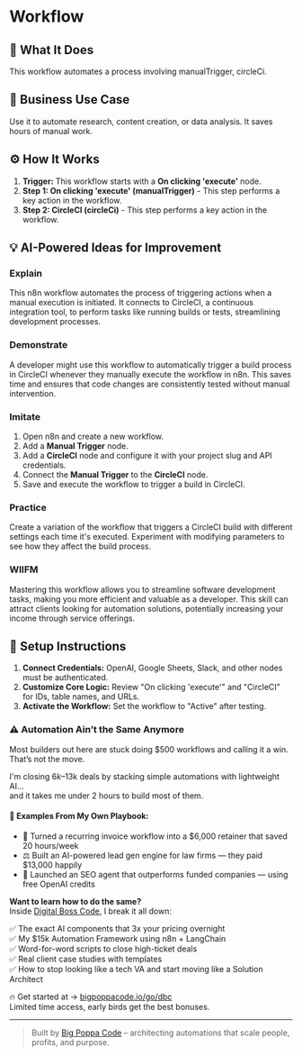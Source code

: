# Workflow

## 🚀 What It Does
This workflow automates a process involving manualTrigger, circleCi.

## 💼 Business Use Case
Use it to automate research, content creation, or data analysis. It saves hours of manual work.

## ⚙️ How It Works
1.  **Trigger:** This workflow starts with a **On clicking 'execute'** node.
2. **Step 1: On clicking 'execute' (manualTrigger)** - This step performs a key action in the workflow.
3. **Step 2: CircleCI (circleCi)** - This step performs a key action in the workflow.

## 💡 AI-Powered Ideas for Improvement
### Explain
This n8n workflow automates the process of triggering actions when a manual execution is initiated. It connects to CircleCI, a continuous integration tool, to perform tasks like running builds or tests, streamlining development processes.

### Demonstrate
A developer might use this workflow to automatically trigger a build process in CircleCI whenever they manually execute the workflow in n8n. This saves time and ensures that code changes are consistently tested without manual intervention.

### Imitate
1. Open n8n and create a new workflow.
2. Add a **Manual Trigger** node.
3. Add a **CircleCI** node and configure it with your project slug and API credentials.
4. Connect the **Manual Trigger** to the **CircleCI** node.
5. Save and execute the workflow to trigger a build in CircleCI.

### Practice
Create a variation of the workflow that triggers a CircleCI build with different settings each time it's executed. Experiment with modifying parameters to see how they affect the build process.

### WIIFM
Mastering this workflow allows you to streamline software development tasks, making you more efficient and valuable as a developer. This skill can attract clients looking for automation solutions, potentially increasing your income through service offerings.

## 🔧 Setup Instructions
1. **Connect Credentials:** OpenAI, Google Sheets, Slack, and other nodes must be authenticated.
2. **Customize Core Logic:** Review "On clicking 'execute'" and "CircleCI" for IDs, table names, and URLs.
3. **Activate the Workflow:** Set the workflow to "Active" after testing.

### ⚠️ Automation Ain’t the Same Anymore

Most builders out here are stuck doing $500 workflows and calling it a win.  
That’s not the move.  

I'm closing $6k–$13k deals by stacking simple automations with lightweight AI...  
and it takes me under 2 hours to build most of them.

#### 🧠 Examples From My Own Playbook:
- 🔁 Turned a recurring invoice workflow into a $6,000 retainer that saved 20 hours/week  
- ⚖️ Built an AI-powered lead gen engine for law firms — they paid $13,000 happily  
- 🚀 Launched an SEO agent that outperforms funded companies — using free OpenAI credits  

**Want to learn how to do the same?**  
Inside [Digital Boss Code](https://bigpoppacode.io/go/dbc), I break it all down:

✅ The exact AI components that 3x your pricing overnight  
✅ My $15k Automation Framework using n8n + LangChain  
✅ Word-for-word scripts to close high-ticket deals  
✅ Real client case studies with templates  
✅ How to stop looking like a tech VA and start moving like a Solution Architect  

🔥 Get started at → [bigpoppacode.io/go/dbc](https://bigpoppacode.io/go/dbc)  
Limited time access, early birds get the best bonuses.

---
> Built by [Big Poppa Code](https://bigpoppacode.io) – architecting automations that scale people, profits, and purpose.
